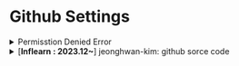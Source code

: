 # Github Settings

<details>
<summary>Permisstion Denied Error</summary>

---
2022년 09월 이후 코딩을 하기 시작한 후, MacOS에 많은 설정을 때려박았다. 이와함께 GITHUB는 잡다한 레포지토리가 올라가며 더러워졌다. 

2023년 10월 취뽀를 했고, 이때다 싶어서 컴퓨터를 쏵 밀었다. 그리고 GITHUB-ID를 새로 만들어서 앞으로 정리된 레포지토리들을 관리하기로 했다. SSH를 새롭게 만들었고, 새로운 GITHUB-ID에 SSH를 할당했지만 기존에 남아있던 키체인으로 인해서 이전의 SSH가 등록되어 있어 문제가 되었다. 

### 1. SSH 삭제하기 
```bash
rm ~/.ssh/id* 
# .ssh 하위에 있는 모든 SSH-KEY를 삭제한다. 
```

### 2. MacOS 기준, 키체인에 등록된 github 관련 암호들 삭제하기
나의 경우에는, 기존에 사용했던 아이디에 대한 키체인이 남아있었고, 해당 아이디에 대한 Permisstion Denied Error 가 계속해서 발생했었다. 어디에 남아있는지 몰랐던 해당 아이디의 흔적을 키체인에서 확인한 것이다. 이를 삭제했다. 

### 3. 다시 SSH 를 생성하고, github에 등록하기 
```bash
ssh-keygen -t rsa -b 4096 -C "User@email.com" 
# -t rsa : RSA 알고리즘을 사용하여 키를 생성하도록 지정하는데, RSA는 공개 키 암호화 및 디지털 서명에 널리 사용되는 하나의 알고리즘

# -b 4096 : 생성할 키의 비트 수를 나타햅니다. 이 경우 4096 비트로 키를 생성하라는 의미이지만, 보안이 강화되고 안전한 연결을 위해서는 더 긴 키를 사용하는 것이 일반적이다. 

# -C : 키에 대한 주석 또는 식별자 이름을 입력하며, 보통 이메일을 입력한다. 

# 위의 명령어를 실행하면 개인 키와 해당 공개 키(id_rsa.pub)가 현재 작업 디렉터리에 생성되며, 주석은 공개키 파일에 추가된다. 

ssh-keygen
# 위의 명령어로도 공개 키를 생성할 수 있지만, 높은 보안 수준이 요구되는 경우에는 취약할 수 있다. 그러므로 -b 8192 또는 -b 16384 로 설정할 수 있지만, 생성 및 사용이 느려질 수 있다는 단점이 있다. 일반적으로 4096 비트로도 충분한다. 
```

[GITHUB 공식문서](https://docs.github.com/ko/authentication/connecting-to-github-with-ssh/generating-a-new-ssh-key-and-adding-it-to-the-ssh-agent)를 보면 `-t ed25519` 알고리즘을 제안하면서, 이를 지원하지 않는 레거시 시스템의 경우 `-t rsa -b 4096 -C`를 사용할 것을 권한다. 

```bash
Enter a file in which to save the key
# 키를 저장할 파일을 입력하세요라는 문구가 뜬다. 그냥 Enter를 입력하면 해당 폴더에 SSH가 생성된다. 
Enter passphrase (empty for no passphrase): [Type a passphrase]
# 그리고 패스워드를 등록하면 끝이다. 
cat ~/.ssh/id_rsa.pub
# 루트 디렉토리 아래에서 id_rsa.pub 를 읽으라는 명령을 하면 SSh-KEY를 주는데 이른 깃 허브에 등록하면 된다. 
```

### 4. 정리하면
기존의 SSH를 삭제하고 그래도 Permission Error가 발생한다면, MacOS의 키체인을 확인하고 등록된 정보가 있는지 확인해보자. 

---
</details>


<details>
<summary>[<strong>Inflearn : 2023.12~</strong>] jeonghwan-kim: github sorce code</summary>

- [첫째, NPM](#프론트엔드-개발환경의-이해--npm)<br/>
- [둘째, WEBPACK](#프론트엔드-개발환경의-이해--웹팩기본)<br/>

### [프론트엔드 개발환경의 이해 : NPM](https://jeonghwan-kim.github.io/series/2019/12/09/frontend-dev-env-npm.html)
⭐️⭐️ jeonghwan-kim 님의 블로그를 요약 정리 했음을 밝힘<br/> 
⭐️⭐️ 링크는 상단의 타이들을 클릭하면 이동합니다. 

#### 1. Node.js 와 NPM
Node.js 라고 하면 백엔드를 구현하는 기술로 알려져 있다. 그러나 프론트엔드 개발자가 웹 어플리케이션 개발을 하다보면 개발 환경을 이해하고 구성하는 부분에 있어서 한계에 부딪히게 된다. 이때 Node.js 를 프론트엔드 개발자는 필요로하게 된다. 

(1) 최신 스펙으로 개발할 수 있다. <br/>
자바스크립트 스펙의 빠른 발전에 비해 `브라우저의 지원 속도는 항상 뒤쳐진다`. 편리한 스펙이 나오더라도, 이를 구현해주는 징검다리(바벨)의 도움이 없이는 부족하다.

(2) 빌드 자동화 <br/>
과거에는 코딩의 결과물을 브라우저에 바로 올리는 경우가 흔지 않았다. 파일 >> 압축 >> 코드의 난독화 >> 폴리필 추가 >> 배포. Node.js는 이러한 일련의 빌드 과정을 이해하는데 적지 않는 역할을 수행한다. 라이브러리들의 의존성을 해결하고, 각종 테스트를 자동화하는데 도움을 준다. 

(3) 개발환경 커스터마이징<br/>
각 프레임워크에서 제공하는 도구를 사용하면 손쉽게 개발환경을 갖출 수 있다. 대표적인 사례가 React.js의 `CRA; create-react-app`이다. 그러나 개발 프로젝트는 각자의 형편이라는 것이 있기에 해당 툴을 그대로 사용할 수 없는 경우들도 발생한다. 이때 커스터마이징을 하려면 Node.js 지식이 요구된다. 이러한 배경하에 Node.js는 프론트엔드 개발에서 필수 기술로 자리매김하고 있다. 

(4) Node.js 설치, NPM(Node Package Manage) & Yarn <br/>
Node.js를 설치하면, Node의 설치매니저인 NPM이 함께 설치된다. 이를 통해서 각종 서드파티 라이브러리들을 다운로드 받을 수 있다. NPM보다 빠른 설치매니저를 요한다면, `yarn`을 설치하여 진행할 수도 있다. 

    현재적시점에서 npm과 yarn은 둘다 발전하고 있으며 프로젝트에 따라 어떤 도구를 설정할 것인지는 사용자의 선호도 및 프로젝트의 특정 요구에 따라 다르다. 

    npm은 Node.js가 처음 소개되면서 등장하였다. 초기에 npm은 JS 프로젝트의 종속성을 관리하고 패키지를 설치하는 주요 도구로 자리잡았다. 

    yarn은 npm이 가진 몇가지 문제, 패키지 설치속도 및 의존성 관리로 인해 등장하였다. yarn 은 현 meta(facebook)에서 소개하며 등장하였다. yarn은 npm과 호환성을 유지하면서도 빠른 패키지 설치 및 보다 효과적인 의존성 해결을 제공하며, 오프라인 상태에서도 패키지 설치가 가능하도록 캐시를 지원하고, 보안 및 안정성을 강조하여 사용자들에게 새로운 선택지를 제공하였다. 

    npm(ver.5)은 패키지 잠금파일(package-lock.json)을 도입하여 의존성 버전을 더욱 정확하게 관리하는 방향으로 발전하며 나아가고 있다. 

- `종속성`(dependencies) : 프로그램에서 특정 프로그램이나 패키지가 동작할 때 필요한 외부 모듈이나 라이브러리를 가리킨다. 이는 프로그램이나 패키지를 구성하는데 필요한 다른 소프트웨어 요소들을 나타난다. 
- `의존성`(devDependencies) : 의존성은 하나의 소프트웨어 모듈이 다른 모듈의 기능을 이용하거나 다른 모듈과 협력하여 동작할 때 발생한다. 즉 한 모듈이 다른 모듈에 의존한다는 것은 다른 모듈의 기능, 인터페이스, 혹은 자원을 필요로 한다는 것을 뜻한다. 
- 사례 : `React` : 종속성에는 `styled-components`와 같이 스타일링을 돕는 라이브러리들이 해당된다. React 안에서 특정 부분이 이 라이브러리에 의존하고 있기 때문이다. 의존성에는 `typescript`, `eslint`, `prettier`와 같이 개발 및 빌드 프로세스에서 사용되는 도구들이 해당된다. 이러한 도구들은 개발 시간에만 필요하며, 프로덕션 환경에서는 직접적으로 애플리케이션의 기능에 영향을 미치지 않기 때문이다. 

```bash
# npm - 종속성 설치 
npm install package-name

# npm - 의존성 설치
npm install --save-dev package-name
npm install -D package-name

# yarn - 종속성 설치 
yarn add package-name

# yarn - 의존성 설치 
yarn add package-name -D
yarn add package-name --dev

# 또는 CDN을 통해서 직접 다운로드 할 수 있지만, 최신 버전을 관리하기 위해서는 위의 방법이 적합하다. 이는 구체적인 버전의 버전이 요구될 때 사용된다. 
```

(5) Package.json<br/>
`npm init`를 통해 프로젝트 초기설정을 할 수 있다. 패키지 이름, 버전 등 프로젝트와 관련환 정보들이 기록되는 파일을 생성한다. `npm init -y`는 질문들을 생략하고 package.json 파일을 생성한다. 

```json
{
  "name": "프로젝트 이름",
  "version": "1.0.0", // 프로젝트의 버전 정보 
  "description": "프로젝트 설명",
//   "main": "index.js", // 노드 어플리케이션일 경어 진입점 경로, 프론트엔드는 사용하지 않는다. 
  "scripts": {
    "test": "echo \"Error: no test specified\" && exit 1"
  }, // 프로젝트 명령어를 등록할 수 있으며, test는 샘플명령어이다. 
  "author": "프로그램 작성자", 
  "license": "ISC" // 라이센스 
}
```

(6) Package.json과 유의적 버전표시
```json
{
  "dependencies": {
    "react": "^16.12.0"
  }
}
```

설치한 패키지들의 버전을 관리하기 위한 규칙, 이를 `유의적 버전`(Sementic Version)이라고 한다. 
- Maior(주버전) : 기존 버전과 호환되지 않게 변경
- Minor(부버전) : 기존 버전과 호환되면서 기능이 추가된 경우
- patch(수버전) : 기존 버전과 호환되면서 버그를 수정한 경우 

```json
// 특정버전 
"react": "16.12.0"

// 부등호
"react": ">16.12.0" // 해당 버전보다 크면 허용
"react": ">=16.12.0" // 해당 버전이상 이면 허용
"react": "<16.12.0" // 해당 버전보다 작은 경우
"react": "<=16.12.0" // 해당 버전이하 이면 허용 

// 틸트(~)와 캐럿(^)
"react": "~16.12.0" // 해당 버전의 miror 버전 안에서 허용 16.12.a ~ 16.12.z
"react": "^16.12.0" // 해당 버전의 major 버전 안에서 허용 16.a.0 ~ 16.z.0
```

보통 라이브러리가 정식 릴리즈 되기 전에는 패키지 버전이 수시로 변한다. 이때 주버전이 변할 때 하위 호환성이 지켜지지 않는 경우가 빈번하다. 이러한 경우의 호환성을 위해서 유의적 버전이 활용된다. 



### [프론트엔드 개발환경의 이해 : 웹팩(기본)](https://jeonghwan-kim.github.io/series/2019/12/10/frontend-dev-env-webpack-basic.html)

문법 수준에서 모듈이 지원된 것은 ES2015(import && export)부터이다. ES2015 이전에 모듈을 구현하는 방식에는 `AMD`와 `CommnonJS`가 대표적이다. 그 가운데 CommonJS는 exports && require() 함수로 자바스크립트를 불러들인다. AMD는 `Asynchronous` 비동기로 로딩되는 브라우져의 환경에서의 자바스크립트를 불러들이는 방식이다. 

---
### 1. 웹팩 : 앤트리와 아웃풋 실습
```bash 
# TODO: 웹팩으로 빌드한 자바스크립트를 여기에 로딩하세요
# branch : 1-webpack/1-entry
# 1) index.html 을 npm 환경으로 세팅해야 한다. 
```


</details>